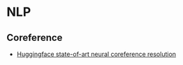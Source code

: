 # NLP

## Coreference 
- [Huggingface state-of-art neural coreference resolution](https://medium.com/huggingface/state-of-the-art-neural-coreference-resolution-for-chatbots-3302365dcf30)
